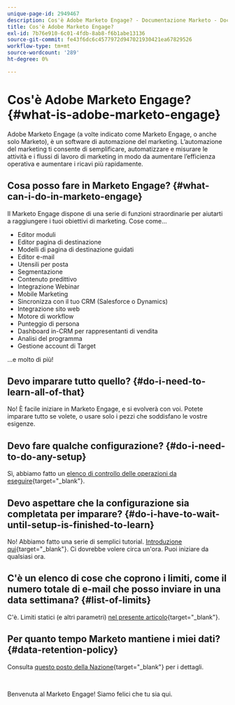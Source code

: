 ```yaml
---
unique-page-id: 2949467
description: Cos'è Adobe Marketo Engage? - Documentazione Marketo - Documentazione del prodotto
title: Cos'è Adobe Marketo Engage?
exl-id: 7b76e910-6c01-4fdb-8ab8-f6b1abe13136
source-git-commit: fe43f6dc6c4577972d947021930421ea67829526
workflow-type: tm+mt
source-wordcount: '289'
ht-degree: 0%

---
```


# Cos&#39;è Adobe Marketo Engage? {#what-is-adobe-marketo-engage}

Adobe Marketo Engage (a volte indicato come Marketo Engage, o anche solo Marketo), è un software di automazione del marketing. L’automazione del marketing ti consente di semplificare, automatizzare e misurare le attività e i flussi di lavoro di marketing in modo da aumentare l’efficienza operativa e aumentare i ricavi più rapidamente.

## Cosa posso fare in Marketo Engage? {#what-can-i-do-in-marketo-engage}

Il Marketo Engage dispone di una serie di funzioni straordinarie per aiutarti a raggiungere i tuoi obiettivi di marketing. Cose come...

* Editor moduli
* Editor pagina di destinazione
* Modelli di pagina di destinazione guidati
* Editor e-mail
* Utensili per posta
* Segmentazione
* Contenuto predittivo
* Integrazione Webinar
* Mobile Marketing
* Sincronizza con il tuo CRM (Salesforce o Dynamics)
* Integrazione sito web
* Motore di workflow
* Punteggio di persona
* Dashboard in-CRM per rappresentanti di vendita
* Analisi del programma
* Gestione account di Target

...e molto di più!

## Devo imparare tutto quello? {#do-i-need-to-learn-all-of-that}

No! È facile iniziare in Marketo Engage, e si evolverà con voi. Potete imparare tutto se volete, o usare solo i pezzi che soddisfano le vostre esigenze.

## Devo fare qualche configurazione? {#do-i-need-to-do-any-setup}

Sì, abbiamo fatto un [elenco di controllo delle operazioni da eseguire](/help/marketo/getting-started/setup/setup-checklist.md){target="_blank"}.

## Devo aspettare che la configurazione sia completata per imparare? {#do-i-have-to-wait-until-setup-is-finished-to-learn}

No! Abbiamo fatto una serie di semplici tutorial. [Introduzione qui](/help/marketo/getting-started/quick-wins/get-set-up-and-add-a-person.md){target="_blank"}. Ci dovrebbe volere circa un&#39;ora. Puoi iniziare da qualsiasi ora.

## C&#39;è un elenco di cose che coprono i limiti, come il numero totale di e-mail che posso inviare in una data settimana? {#list-of-limits}

C&#39;è. Limiti statici (e altri parametri) [nel presente articolo](https://helpx.adobe.com/legal/product-descriptions/adobe-marketo-engage---product-description.html#static-limits){target="_blank"}.

## Per quanto tempo Marketo mantiene i miei dati? {#data-retention-policy}

Consulta [questo posto della Nazione](https://nation.marketo.com/t5/knowledgebase/marketo-activities-data-retention-policy-under-the-hood/ta-p/251191){target="_blank"} per i dettagli.

<br>

Benvenuta al Marketo Engage! Siamo felici che tu sia qui.
